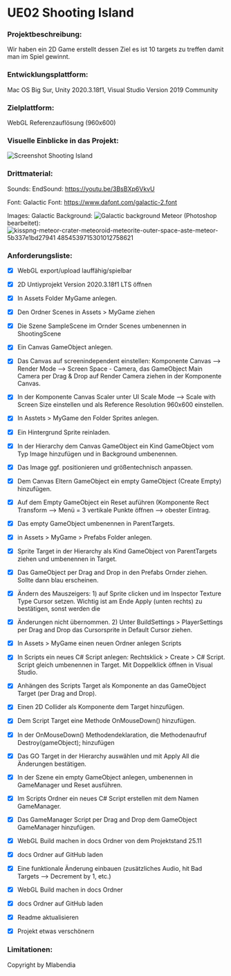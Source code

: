 
# UE02 Shooting Island 

### Projektbeschreibung: 
Wir haben ein 2D Game erstellt dessen Ziel es ist 10 targets zu treffen damit man im Spiel gewinnt.

### Entwicklungsplattform: 
Mac OS Big Sur, Unity 2020.3.18f1, Visual Studio Version 2019 Community

### Zielplattform: 
WebGL Referenzauflösung (960x600) 


### Visuelle Einblicke in das Projekt: 
![Screenshot Shooting Island](https://user-images.githubusercontent.com/90834283/144316970-637a0585-c354-4577-b5fe-2bcac907b873.png)

### Drittmaterial: 

Sounds: 
EndSound: https://youtu.be/3BsBXp6VkvU

Font:
Galactic Font: https://www.dafont.com/galactic-2.font

Images:
Galactic Background: ![Galactic background](https://user-images.githubusercontent.com/90834283/144316682-dcebb5e4-ccac-4da4-9eb6-8618ff44acb4.jpeg)
Meteor (Photoshop bearbeitet):![kisspng-meteor-crater-meteoroid-meteorite-outer-space-aste-meteor-5b337e1bd27941 4854539715301012758621](https://user-images.githubusercontent.com/90834283/144316870-2f20faeb-9e79-4610-a0e3-2d4af56506bf.png)






### Anforderungsliste:  
- [x] WebGL export/upload lauffähig/spielbar
- [x] 2D Untiyprojekt Version 2020.3.18f1 LTS öffnen
- [x] In Assets Folder MyGame anlegen.
- [x] Den Ordner Scenes in Assets > MyGame ziehen
- [x] Die Szene SampleScene im Ornder Scenes umbenennen in ShootingScene
- [x] Ein Canvas GameObject anlegen.
- [x] Das Canvas auf screenindependent einstellen: Komponente Canvas --> Render Mode --> Screen Space - Camera, 
das GameObject Main Camera per Drag & Drop auf Render Camera ziehen in der Komponente Canvas.
- [x] In der Komponente Canvas Scaler unter UI Scale Mode --> Scale with Screen Size einstellen und als Reference Resolution 960x600 einstellen.
- [x] In Asstets > MyGame den Folder Sprites anlegen. 
- [x] Ein Hintergrund Sprite reinladen.
- [x] In der Hierarchy dem Canvas GameObject ein Kind GameObject vom Typ Image hinzufügen und in Background umbenennen.
- [x] Das Image ggf. positionieren und größentechnisch anpassen.
- [x] Dem Canvas Eltern GameObject ein empty GameObject (Create Empty) hinzufügen. 
- [x] Auf dem Empty GameObject ein Reset auführen (Komponente Rect Transform --> Menü = 3 vertikale Punkte öffnen --> obester Eintrag. 
- [x] Das empty GameObject umbenennen in ParentTargets.
- [x] in Assets > MyGame > Prefabs Folder anlegen.
- [x] Sprite Target in der Hierarchy als Kind GameObject von ParentTargets ziehen und umbenennen in Target.
- [x] Das GameObject per Drag and Drop in den Prefabs Ornder ziehen. Sollte dann blau erscheinen. 
- [x] Ändern des Mauszeigers: 1) auf Sprite clicken und im Inspector Texture Type Cursor setzen. Wichtig ist am Ende Apply (unten rechts) zu bestätigen, sonst werden die 
- [x] Änderungen nicht übernommen. 2) Unter BuildSettings > PlayerSettings per Drag and Drop das Cursorsprite in Default Cursor ziehen. 
- [x] In Assets > MyGame einen neuen Ordner anlegen Scripts
- [x] In Scripts ein neues C# Script anlegen: Rechtsklick > Create > C# Script. Script gleich umbenennen in Target. Mit Doppelklick öffnen in Visual Studio.
- [x] Anhängen des Scripts Target als Komponente an das GameObject Target (per Drag and Drop). 
- [x] Einen 2D Collider als Komponente dem Target hinzufügen. 
- [x] Dem Script Target eine Methode OnMouseDown() hinzufügen. 
- [x] In der OnMouseDown() Methodendeklaration, die Methodenaufruf Destroy(gameObject); hinzufügen
- [x] Das GO Target in der Hierarchy auswählen und mit Apply All die Änderungen bestätigen. 
- [x] In der Szene ein empty GameObject anlegen, umbenennen in GameManager und Reset ausführen. 
- [x] Im Scripts Ordner ein neues C# Script erstellen mit dem Namen GameManager.
- [x] Das GameManager Script per Drag and Drop dem GameObject GameManager hinzufügen.
- [x] WebGL Build machen in docs Ordner von dem Projektstand 25.11 
- [x] docs Ordner auf GitHub laden
- [x] Eine funktionale Änderung einbauen (zusätzliches Audio, hit Bad Targets --> Decrement by 1, etc.) 
- [x] WebGL Build machen in docs Ordner 
- [x] docs Ordner auf GitHub laden
- [x] Readme aktualisieren
- [x] Projekt etwas verschönern


### Limitationen:


Copyright by Mlabendia
